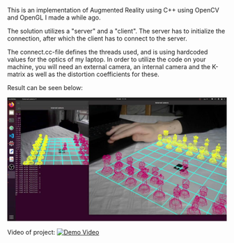 This is an implementation of Augmented Reality using C++ using OpenCV and OpenGL I made a while ago.

The solution utilizes a "server" and a "client". The server has to initialize the connection, after which the client has to connect to the server.

The connect.cc-file defines the threads used, and is using hardcoded values for the optics of my laptop.
In order to utilize the code on your machine, you will need an external camera, an internal camera and the K-matrix as well as the distortion coefficients for these.

Result can be seen below:

![plot](still_image.jpg)

Video of project:
[![Demo Video](http://img.youtube.com/vi/y26EJkCsWeM/0.jpg)](http://www.youtube.com/watch?v=y26EJkCsWeM "Demo Video Title")
